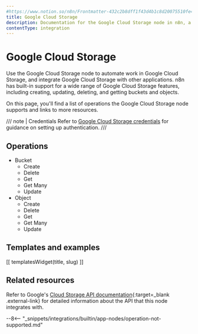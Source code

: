 ```yaml
---
#https://www.notion.so/n8n/Frontmatter-432c2b8dff1f43d4b1c8d20075510fe4
title: Google Cloud Storage
description: Documentation for the Google Cloud Storage node in n8n, a workflow automation platform. Includes details of operations and configuration, and links to examples and credentials information.
contentType: integration
---
```


# Google Cloud Storage

Use the Google Cloud Storage node to automate work in Google Cloud Storage, and integrate Google Cloud Storage with other applications. n8n has built-in support for a wide range of Google Cloud Storage features, including creating, updating, deleting, and getting buckets and objects. 

On this page, you'll find a list of operations the Google Cloud Storage node supports and links to more resources.

/// note | Credentials
Refer to [Google Cloud Storage credentials](/integrations/builtin/credentials/google/) for guidance on setting up authentication. 
///

## Operations

* Bucket
	* Create
	* Delete
	* Get
	* Get Many
	* Update
* Object
	* Create
	* Delete
	* Get
	* Get Many
	* Update

## Templates and examples

<!-- see https://www.notion.so/n8n/Pull-in-templates-for-the-integrations-pages-37c716837b804d30a33b47475f6e3780 -->
[[ templatesWidget(title, slug) ]]

## Related resources

Refer to Google's [Cloud Storage API documentation](https://cloud.google.com/storage/docs/apis){:target=_blank .external-link} for detailed information about the API that this node integrates with.

--8<-- "_snippets/integrations/builtin/app-nodes/operation-not-supported.md"
